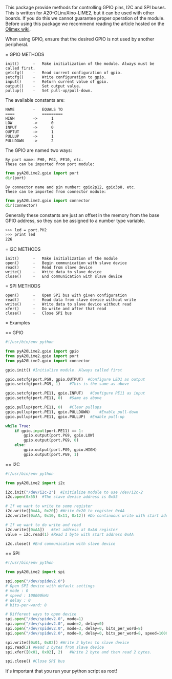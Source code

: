 This package provide methods for controlling GPIO pins, I2C and SPI buses.
This is written for A20-OLinuXino-LIME2, but it can be used with other boards.
If you do this we cannot guarantee proper operation of the module.
Before using this package we recommend reading the article hosted on the [Olimex wiki](https://www.olimex.com/wiki/A20-OLinuXino-LIME2).

When using GPIO, ensure that the desired GPIO is not used by another peripheral.

= GPIO METHODS

    init()      -   Make initialization of the module. Always must be called first.
    getcfg()    -   Read current configuration of gpio.
    setcfg()    -   Write configuration to gpio.
    input()     -   Return current value of gpio.
    output()    -   Set output value.
    pullup()    -   Set pull-up/pull-down.


The available constants are:

    NAME        -   EQUALS TO
    ====            =========
    HIGH        ->      1
    LOW         ->      0
    INPUT       ->      0
    OUPTUT      ->      1
    PULLUP      ->      1
    PULLDOWN    ->      2


The GPIO are named two ways:

    By port name: PH0, PG2, PE10, etc.
    These can be imported from port module:

```python
from pyA20Lime2.gpio import port
dir(port)
```

    By connector name and pin number: gpio2p12, gpio3p8, etc.
    These can be imported from connector module:

```python
from pyA20Lime2.gpio import connector
dir(connector)
```

Generally these constants are just an offset in the memory from the base GPIO address, so they can be assigned to a number type variable.

```bash
>>> led = port.PH2
>>> print led
226
```

= I2C METHODS

    init()      -   Make initialization of the module
    open()      -   Begin communication with slave device
    read()      -   Read from slave device
    write()     -   Write data to slave device
    close()     -   End communication with slave device

= SPI METHODS

    open()      -   Open SPI bus with given configuration
    read()      -   Read data from slave device without write
    write()     -   Write data to slave device without read
    xfer()      -   Do write and after that read
    close()     -   Close SPI bus

= Examples

== GPIO

```python
#!/usr/bin/env python

from pyA20Lime2.gpio import gpio
from pyA20Lime2.gpio import port
from pyA20Lime2.gpio import connector

gpio.init() #Initialize module. Always called first

gpio.setcfg(port.PG9, gpio.OUTPUT)  #Configure LED1 as output
gpio.setcfg(port.PG9, 1)    #This is the same as above

gpio.setcfg(port.PE11, gpio.INPUT)   #Configure PE11 as input
gpio.setcfg(port.PE11, 0)   #Same as above

gpio.pullup(port.PE11, 0)   #Clear pullups
gpio.pullup(port.PE11, gpio.PULLDOWN)    #Enable pull-down
gpio.pullup(port.PE11, gpio.PULLUP)  #Enable pull-up

while True:
    if gpio.input(port.PE11) == 1:
        gpio.output(port.PG9, gpio.LOW)
        gpio.output(port.PG9, 0)
    else:
        gpio.output(port.PG9, gpio.HIGH)
        gpio.output(port.PG9, 1)
```

== I2C

```python
#!/usr/bin/env python

from pyA20Lime2 import i2c

i2c.init("/dev/i2c-2")  #Initialize module to use /dev/i2c-2
i2c.open(0x55)  #The slave device address is 0x55

# If we want to write to some register
i2c.write([0xAA, 0x20]) #Write 0x20 to register 0xAA
i2c.write([0xAA, 0x10, 0x11, 0x12]) #Do continuous write with start address 0xAA

# If we want to do write and read
i2c.write([0xAA])   #Set address at 0xAA register
value = i2c.read(1) #Read 1 byte with start address 0xAA

i2c.close() #End communication with slave device
```

== SPI

```python
#!/usr/bin/env python

from pyA20Lime2 import spi

spi.open("/dev/spidev2.0")
# Open SPI device with default settings
# mode : 0
# speed : 100000kHz
# delay : 0
# bits-per-word: 8

# Different ways to open device
spi.open("/dev/spidev2.0", mode=1)
spi.open("/dev/spidev2.0", mode=2, delay=0)
spi.open("/dev/spidev2.0", mode=3, delay=0, bits_per_word=8)
spi.open("/dev/spidev2.0", mode=0, delay=0, bits_per_word=8, speed=100000)

spi.write([0x01, 0x02]) #Write 2 bytes to slave device
spi.read(2) #Read 2 bytes from slave device
spi.xfer([0x01, 0x02], 2)   #Write 2 byte and then read 2 bytes.

spi.close() #Close SPI bus
```

It's important that you run your python script as root!

